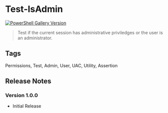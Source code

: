 # Test-IsAdmin

[![PowerShell Gallery Version](https://img.shields.io/powershellgallery/v/=0092ff&label=PowerShell%20Gallery&logoColor=0092ff)](https://www.powershellgallery.com/packages/Test-IsAdmin/1.0.0)

> Test if the current session has administrative priviledges or the user is an administrator.

## Tags

Permissions, Test, Admin, User, UAC, Utility, Assertion

## Release Notes

### Version 1.0.0

- Initial Release

